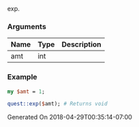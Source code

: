 exp.
### Arguments
**Name**|**Type**|**Description**
:---|:---|:---
amt|int|

### Example

```perl
my $amt = 1;

quest::exp($amt); # Returns void
```


Generated On 2018-04-29T00:35:14-07:00